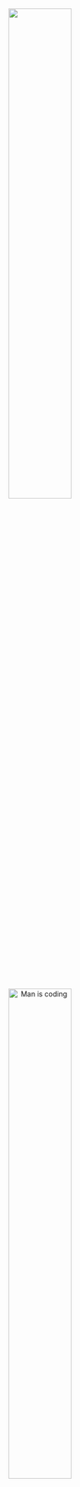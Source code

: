 <p align="center">
  <br>
  <br>
  <br>
<!--   <samp>Hello there 👋 I'm <a href="https://linkedin.com/in/peemtanapat" target="_blank">peemtanapat</a>.<br> I'm a Software Developer.<br><br><span class="hashtag">#java #python  #javascript #typescript #nodejs</span></samp> -->

  <br>
  <img src="https://github-readme-stats.vercel.app/api/top-langs/?username=bigzaja4&hide=vue,css,scss,html,handlebars,dockerfile&theme=graywhite&layout=compact&langs_count=10" width="50%" />
  <img src="https://c.tenor.com/2uyENRmiUt0AAAAC/coding.gif" width="50%" alt="Man is coding" />
</p>


<p align="center">
  <a href="https://github.com/bigzaja4/" >
    <img src="https://github-readme-stats.vercel.app/api?username=bigzaja4&hide=stars,prs,issues,contribs&theme=graywhite&show_icons=true&hide_rank=true&count_private=true&custom_title=stats&include_all_commits=false&hide_title=true" width="50%" />
  </a>
</p>
<br/>
